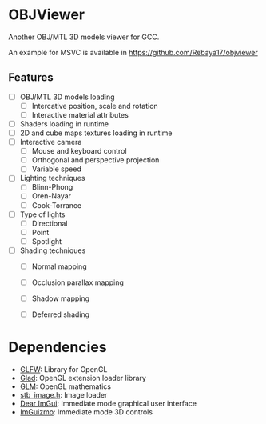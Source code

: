 # OBJViewer

Another OBJ/MTL 3D models viewer for GCC.

An example for MSVC is available in <https://github.com/Rebaya17/objviewer>


## Features

- [ ] OBJ/MTL 3D models loading
  - [ ] Intercative position, scale and rotation
  - [ ] Interactive material attributes
- [ ] Shaders loading in runtime
- [ ] 2D and cube maps textures loading in runtime
- [ ] Interactive camera
  - [ ] Mouse and keyboard control
  - [ ] Orthogonal and perspective projection
  - [ ] Variable speed
- [ ] Lighting techniques
  - [ ] Blinn-Phong
  - [ ] Oren-Nayar
  - [ ] Cook-Torrance
- [ ] Type of lights
  - [ ] Directional
  - [ ] Point
  - [ ] Spotlight
- [ ] Shading techniques
  - [ ] Normal mapping
  - [ ] Occlusion parallax mapping
  - [ ] Shadow mapping
  - [ ] Deferred shading


# Dependencies

- [GLFW]\: Library for OpenGL
- [Glad]\: OpenGL extension loader library
- [GLM]\: OpenGL mathematics
- [stb_image.h]\: Image loader
- [Dear ImGui]\: Immediate mode graphical user interface
- [ImGuizmo]\: Immediate mode 3D controls


[//]: # "Links references"

[GLFW]: https://www.glfw.org/
[Glad]: https://github.com/Dav1dde/glad
[GLM]: http://glm.g-truc.net/
[stb_image.h]: https://github.com/nothings/stb
[Dear ImGui]: https://github.com/ocornut/imgui
[ImGuizmo]: https://github.com/CedricGuillemet/ImGuizmo